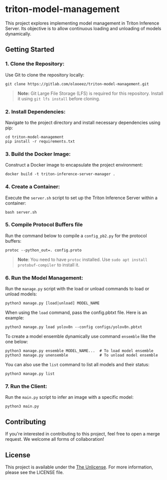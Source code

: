 # triton-model-management

This project explores implementing model management in Triton Inference Server. Its objective is to allow continuous loading and unloading of models dynamically.

## Getting Started

### 1. Clone the Repository:

   Use Git to clone the repository locally:

   ```
   git clone https://gitlab.com/olooeez/triton-model-management.git
   ```

   > **Note:** Git Large File Storage (LFS) is required for this repository. Install it using `git lfs install` before cloning.

### 2. Install Dependencies:

   Navigate to the project directory and install necessary dependencies using pip:

   ```
   cd triton-model-management
   pip install -r requirements.txt
   ```

### 3. Build the Docker Image:

   Construct a Docker image to encapsulate the project environment:

   ```
   docker build -t triton-inference-server-manager .
   ```

### 4. Create a Container:

   Execute the `server.sh` script to set up the Triton Inference Server within a container:

   ```
   bash server.sh
   ```

### 5. Compile Protocol Buffers file

   Run the command below to compile a `config_pb2.py` for the protocol buffers:

   ```
   protoc --python_out=. config.proto
   ```

   > **Note**: You need to have `protoc` installed. Use `sudo apt install protobuf-compiler` to install it.

### 6. Run the Model Management:

   Run the `manage.py` script with the load or unload commands to load or unload models:

   ```
   python3 manage.py [load|unload] MODEL_NAME
   ```

   When using the `load` command, pass the config.pbtxt file. Here is an example:

   ```
   python3 manage.py load yolov8n --config configs/yolov8n.pbtxt
   ```

   To create a model ensemble dynamically use command `ensemble` like the one below:

   ```
   python3 manage.py ensemble MODEL_NAME...  # To load model ensemble
   python3 manage.py unensemble              # To unload model ensemble
   ```

   You can also use the `list` command to list all models and their status:

   ```
   python3 manage.py list
   ```

### 7. Run the Client:

   Run the `main.py` script to infer an image with a specific model:

   ```
   python3 main.py
   ```

## Contributing

If you're interested in contributing to this project, feel free to open a merge request. We welcome all forms of collaboration!

## License

This project is available under the [The Unlicense](https://gitlab.com/olooeez/triton-model-management/-/blob/main/LICENSE). For more information, please see the LICENSE file.
